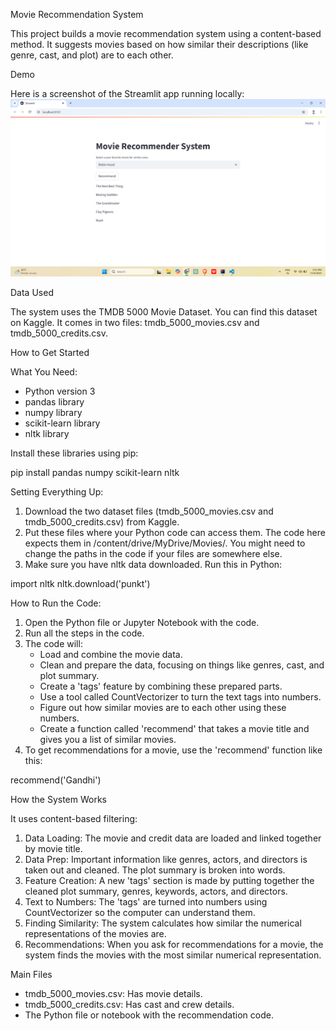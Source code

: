 Movie Recommendation System

This project builds a movie recommendation system using a content-based method. It suggests movies based on how similar their descriptions (like genre, cast, and plot) are to each other.

Demo

Here is a screenshot of the Streamlit app running locally:
![Movie Recommender Screenshot](https://github.com/sandeshinsights/Content-Based-Movie-Recommender/blob/8a5873df7ccd1f5b5d3d84db9ac216ad0cbed678/Screenshot%202025-07-14%20174357.png)

Data Used

The system uses the TMDB 5000 Movie Dataset. You can find this dataset on Kaggle. It comes in two files: tmdb_5000_movies.csv and tmdb_5000_credits.csv.

How to Get Started

What You Need:

- Python version 3
- pandas library
- numpy library
- scikit-learn library
- nltk library

Install these libraries using pip:

pip install pandas numpy scikit-learn nltk

Setting Everything Up:

1. Download the two dataset files (tmdb_5000_movies.csv and tmdb_5000_credits.csv) from Kaggle.
2. Put these files where your Python code can access them. The code here expects them in /content/drive/MyDrive/Movies/. You might need to change the paths in the code if your files are somewhere else.
3. Make sure you have nltk data downloaded. Run this in Python:

import nltk
nltk.download('punkt')

How to Run the Code:

1. Open the Python file or Jupyter Notebook with the code.
2. Run all the steps in the code.
3. The code will:
    - Load and combine the movie data.
    - Clean and prepare the data, focusing on things like genres, cast, and plot summary.
    - Create a 'tags' feature by combining these prepared parts.
    - Use a tool called CountVectorizer to turn the text tags into numbers.
    - Figure out how similar movies are to each other using these numbers.
    - Create a function called 'recommend' that takes a movie title and gives you a list of similar movies.
4. To get recommendations for a movie, use the 'recommend' function like this:

recommend('Gandhi')

How the System Works

It uses content-based filtering:

1. Data Loading: The movie and credit data are loaded and linked together by movie title.
2. Data Prep: Important information like genres, actors, and directors is taken out and cleaned. The plot summary is broken into words.
3. Feature Creation: A new 'tags' section is made by putting together the cleaned plot summary, genres, keywords, actors, and directors.
4. Text to Numbers: The 'tags' are turned into numbers using CountVectorizer so the computer can understand them.
5. Finding Similarity: The system calculates how similar the numerical representations of the movies are.
6. Recommendations: When you ask for recommendations for a movie, the system finds the movies with the most similar numerical representation.

Main Files

- tmdb_5000_movies.csv: Has movie details.
- tmdb_5000_credits.csv: Has cast and crew details.
- The Python file or notebook with the recommendation code.
